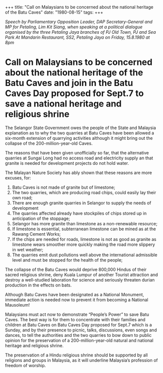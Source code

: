 +++ 
title: "Call on Malaysians to be concerned about the national heritage of the Batu Caves"
date: "1980-08-15"
tags:
+++

_Speech by Parliamentary Opposition Leader, DAP Secretary-General and MP for Petaling, Lim Kit Siang, when speaking at a political dialogue organised by the three Petaling Jaya branches of PJ Old Town, PJ and Sea Park At Mandarin Restaurant, SS2, Petaling Jaya on Friday, 15.8.1980 at 8pm_

# Call on Malaysians to be concerned about the national heritage of the Batu Caves and join in the Batu Caves Day proposed for Sept.7 to save a national heritage and religious shrine

The Selangor State Government owes the people of the State and Malaysia explanation as to why the two quarries at Batu Caves have been allowed a six-month extension of quarrying activities although it might bring out the collapse of the 200-million-year-old Caves.</u>

The reasons that have been given unofficially so far, that the alternative quarries at Sungai Long had no access road and electricity supply an that granite is needed for development projects do not hold water.

The Malayan Nature Society has ably shown that these reasons are more excuses, for:

1.	Batu Caves is not made of granite but of limestone;
2.	The two quarries, which are producing road chips, could easily lay their own road;
3.	There are enough granite quarries in Selangor to supply the needs of development 
4.	The quarries affected already have stockpiles of chips stored up in anticipation of the stoppage;
5.	Selangor has more granite than limestone as a non-renewable resource;
6.	If limestone is essential, subterranean limestone can be mined as at the Rawang Cement Works;
7.	If the chips are needed for roads, limestone is not as good as granite as limestone wears smoother more quickly making the road more slippery in wet weather;
8.	The quarries emit dust pollutions well above the international admissible level and must be stopped for the health of the people;

The collapse of the Batu Caves would deprive 800,000 Hindus of their sacred religious shrine, deny Kuala Lumpur of another Tourist attraction and destroy a well-studied laboration for science and seriously threaten durian production in the effects on bats.

Although Batu Caves have been designated as a National Monument, immediate action is needed now to prevent it from becoming a National Mausoleum! 

Malaysians must act now to demonstrate “People’s Power” to save Batu Caves. The best way is for them to concentrate with their families and children at Batu Caves on Batu Caves Day proposed for Sept.7 which is a Sunday, and by their presence to picnic, talks, discussions, even songs and dances, to tell the authorities and the two quarries to bow down to public opinion for the preservation of a 200-million-year-old natural and national heritage and religious shrine.

The preservation of a Hindu religious shrine should be supported by all religions and groups in Malaysia, as it will underline Malaysia’s profession of freedom of worship.
 
